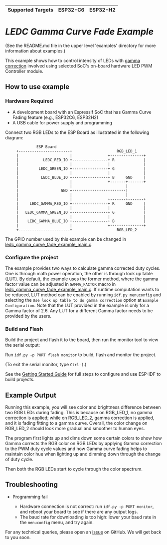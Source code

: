 | Supported Targets | ESP32-C6 | ESP32-H2 |
| ----------------- | -------- | -------- |

# _LEDC Gamma Curve Fade Example_

(See the README.md file in the upper level 'examples' directory for more information about examples.)

This example shows how to control intensity of LEDs with [gamma correction](https://en.wikipedia.org/wiki/Gamma_correction) involved using selected SoC's on-board hardware LED PWM Controller module.

## How to use example

### Hardware Required

* A development board with an Espressif SoC that has Gamma Curve Fading feature (e.g., ESP32C6, ESP32H2)
* A USB cable for power supply and programming

Connect two RGB LEDs to the ESP Board as illustrated in the following diagram:

```
              ESP Board                                                                                   
     +-----------------------+                    RGB_LED_1                                                      
     |                       |                +---------------+                                           
     |           LEDC_RED_IO +----------------+ R             |                                           
     |                       |                |               |                                           
     |         LEDC_GREEN_IO +----------------+ G             |                                           
     |                       |                |               |                                           
     |          LEDC_BLUE_IO +----------------+ B     GND     |                                           
     |                       |                +-------+-------+                                           
     |                       |                        |                                                   
     |                   GND +------------------------|                                                   
     |                       |                        |                                                   
     |                       |                +-------+-------+                                           
     |     LEDC_GAMMA_RED_IO +----------------+ R     GND     |                                           
     |                       |                |               |                                           
     |   LEDC_GAMMA_GREEN_IO +----------------+ G             |                                           
     |                       |                |               |                                           
     |    LEDC_GAMMA_BLUE_IO +----------------+ B             |                                           
     |                       |                +---------------+                                           
     +-----------------------+                    RGB_LED_2                  
```

The GPIO number used by this example can be changed in [ledc_gamma_curve_fade_example_main.c](main/ledc_gamma_curve_fade_example_main.c).

### Configure the project

The example provides two ways to calculate gamma corrected duty cycles. One is through math power operation, the other is through look up table (LUT). By default, the example uses the former method, where the gamma factor value can be adjusted in `GAMMA_FACTOR` macro in [ledc_gamma_curve_fade_example_main.c](main/ledc_gamma_curve_fade_example_main.c). If runtime computation wants to be reduced, LUT method can be enabled by running `idf.py menuconfig` and selecting the `Use look up table to do gamma correction` option at `Example Configuration`. Note that the LUT provided in the example is only for a Gamma factor of 2.6. Any LUT for a different Gamma factor needs to be provided by the users.

### Build and Flash

Build the project and flash it to the board, then run the monitor tool to view the serial output:

Run `idf.py -p PORT flash monitor` to build, flash and monitor the project.

(To exit the serial monitor, type ``Ctrl-]``.)

See the [Getting Started Guide](https://docs.espressif.com/projects/esp-idf/en/latest/get-started/index.html) for full steps to configure and use ESP-IDF to build projects.

## Example Output

Running this example, you will see color and brightness difference between two RGB LEDs during fading. This is because on RGB_LED_1, no gamma correction is applied; while on RGB_LED_2, gamma correction is applied, and it is fading fitting to a gamma curve. Overall, the color change on RGB_LED_2 should look more gradual and smoother to human eyes.

The program first lights up and dims down some certain colors to show how Gamma corrects the RGB color on RGB LEDs by applying Gamma correction to the PWM duty cycle values and how Gamma curve fading helps to maintain color hue when lighting up and dimming down through the change of duty cycle.

Then both the RGB LEDs start to cycle through the color spectrum.

## Troubleshooting

* Programming fail

    * Hardware connection is not correct: run `idf.py -p PORT monitor`, and reboot your board to see if there are any output logs.
    * The baud rate for downloading is too high: lower your baud rate in the `menuconfig` menu, and try again.

For any technical queries, please open an [issue](https://github.com/espressif/esp-idf/issues) on GitHub. We will get back to you soon.
